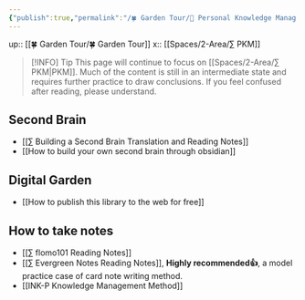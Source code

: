 ```yaml
---
{"publish":true,"permalink":"/🍀 Garden Tour/🧀 Personal Knowledge Management.md","title":"🧀 Personal Knowledge Management","created":"2022-07-18","modified":"2024-06-10","published":"2025-07-09T09:43:18.666+08:00","cssclasses":""}
---
```


up:: [[🍀 Garden Tour/🍀 Garden Tour]]
x:: [[Spaces/2-Area/∑ PKM]]

>[!INFO] Tip
> This page will continue to focus on [[Spaces/2-Area/∑ PKM\|PKM]]. Much of the content is still in an intermediate state and requires further practice to draw conclusions. If you feel confused after reading, please understand.

## Second Brain

- [[∑ Building a Second Brain Translation and Reading Notes]]
- [[How to build your own second brain through obsidian]]

## Digital Garden

- [[How to publish this library to the web for free]]

## How to take notes

- [[∑ flomo101 Reading Notes]]
- [[∑ Evergreen Notes Reading Notes]], **Highly recommended👍**, a model practice case of card note writing method.
- [[INK-P Knowledge Management Method]] 